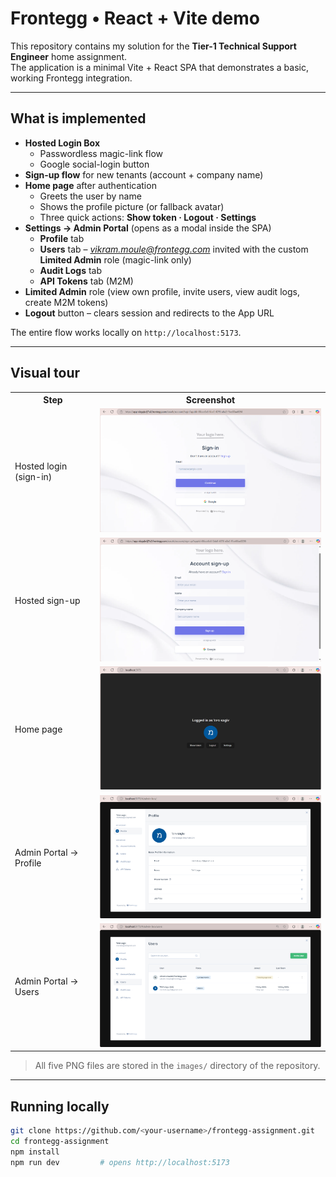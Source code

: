 # Frontegg • React + Vite demo

This repository contains my solution for the **Tier-1 Technical Support Engineer** home assignment.  
The application is a minimal Vite + React SPA that demonstrates a basic, working Frontegg integration.

---

## What is implemented

- **Hosted Login Box**  
  - Passwordless magic-link flow  
  - Google social-login button  
- **Sign-up flow** for new tenants (account + company name)  
- **Home page** after authentication  
  - Greets the user by name  
  - Shows the profile picture (or fallback avatar)  
  - Three quick actions: **Show token · Logout · Settings**  
- **Settings → Admin Portal** (opens as a modal inside the SPA)  
  - **Profile** tab  
  - **Users** tab – *vikram.moule@frontegg.com* invited with the custom **Limited Admin** role (magic-link only)  
  - **Audit Logs** tab  
  - **API Tokens** tab (M2M)  
- **Limited Admin** role (view own profile, invite users, view audit logs, create M2M tokens)  
- **Logout** button – clears session and redirects to the App URL  

The entire flow works locally on `http://localhost:5173`.


---

## Visual tour

<table>
  <tr>
    <th>Step</th><th>Screenshot</th>
  </tr>
  <tr>
    <td>Hosted login (sign-in)</td>
    <td><img src="images/signin.png" width="450"/></td>
  </tr>
  <tr>
    <td>Hosted sign-up</td>
    <td><img src="images/signup.png" width="450"/></td>
  </tr>
  <tr>
    <td>Home page</td>
    <td><img src="images/login.png" width="450"/></td>
  </tr>
  <tr>
    <td>Admin Portal → Profile</td>
    <td><img src="images/settings.png" width="450"/></td>
  </tr>
  <tr>
    <td>Admin Portal → Users</td>
    <td><img src="images/users.png" width="450"/></td>
  </tr>
</table>


> All five PNG files are stored in the `images/` directory of the repository.

---

## Running locally

```bash
git clone https://github.com/<your-username>/frontegg-assignment.git
cd frontegg-assignment
npm install
npm run dev         # opens http://localhost:5173
